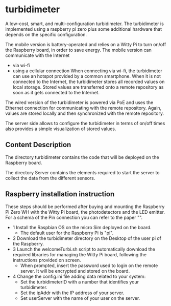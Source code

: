 # turbidimeter
A low-cost, smart, and multi-configuration turbidimeter.
The turbidimeter is implemented using a raspberry pi zero plus some additional hardware that depends on the specific configuration. 

The mobile version is battery-operated and relies on a Witty Pi to turn on/off the Raspberry board, in order to save energy.
The mobile version can communicate with the Internet 
 - via wi-fi
 - using a cellular connection
When connecting via wi-fi, the turbidimeter can use an hotspot provided by a common smartphone.
When it is not connected to the Internet, the turbidimeter stores all recorded values on local storage. Stored values are transferred onto a remote repository as soon as it gets connected to the Internet.

The wired version of the turbidimeter is powered via PoE and uses the Ethernet connection for communicating with the remote repository. Again, values are stored locally and then synchronized with the remote repository. 

The server side allows to configure the turbidimeter in terms of on/off times also provides a simple visualization of stored values. 

## Content Description

The directory turbidimeter contains the code that will be deployed on the Raspberry board.

The directory Server contains the elements required to start the server to collect the data from the different sensors.

## Raspberry installation instruction

These steps should be performed after buying and mounting the Raspberry Pi Zero WH with the Witty Pi board, the photodetectors and the LED emitter. For a schema of the Pin connection you can refer to the paper "".

* 1 Install the Raspbian OS on the micro Sim deployed on the board.
  - The default user for the Raspberry Pi is "pi".
* 2 Download the turbidimeter directory on the Desktop of the user pi of the Raspberry. 
* 3 Launch the welcomeTurbi.sh script to automatically download the required libraries for managing the Witty Pi board, following the instructions provided on screen.
  - When prompted, insert the password used to login on the remote server. It will be encrypted and stored on the board.
* 4 Change the config.ini file adding data related to your system:
  - Set the turbidimeterID with a number that identifies your turbidimeter.
  - Set the ipAddr with the IP address of your server.
  - Set userServer with the name of your user on the server.

